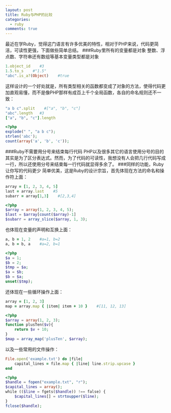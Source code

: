 ```yaml
--- 
layout: post
title: Ruby与PHP的比较
categories: 
  - ruby
comments: true
---
```

最近在学Ruby，觉得这门语言有许多优美的特性，相对于PHP来说，代码更简洁，可读性更强，下面做些简单总结。
###Ruby里所有的变量都是对象
整数、浮点数、字符串还有数组等基本变量类型都是对象
``` ruby ruby
1.object_id    #3
1.5.to_s    #"1.5"
"abc".is_a?(Object)    #true
```

这样设计的一个好处就是，所有类型相关的函数都变成了对象的方法，使得代码更加直观易懂，而不是像PHP那样有成百上千个全局函数，各自的命名规则还不一致：
``` ruby ruby
"a b c".split    #["a", "b", "c"]
"abc".length   #3
["a", "b", "c"].length
```
``` php php
<?php
explode(" ", "a b c");
strlen('abc');
count(array('a', 'b', 'c'));
```
###Ruby不需要用分号来结束每行代码
PHP以及很多其它的语言使用分号的目的其实是为了区分表达式。然而，为了代码的可读性，我想没有人会把几行代码写成一行，所以还使用分号来结束每一行代码就显得多余了。
###同样的功能，Ruby让你写的代码更少
简单优美，这是Ruby的设计宗旨，首先体现在方法的命名和操作符上面：
``` ruby ruby
array = [1, 2, 3, 4, 5]
last = array.last    #5
subarr = array[1,3]    #[2,3,4]
```
``` php php
<?php
$array = array(1, 2, 3, 4, 5);
$last = $array[count($array)-1]
$subarr = array_slice($array, 1, 3);
```
也体现在变量的声明和互换上面：
``` ruby ruby
a, b = 1, 2    #a=1, b=2
a, b = b, a    #a=2, b=1
```
``` php php
<?php
$a = 1;
$b = 2;
$tmp = $a;
$a = $b;
$b = $a;
unset($tmp);
```
还体现在一些循环操作上面：
``` ruby ruby
array = [1, 2, 3]
map = array.map { |item| item + 10 }    #[11, 12, 13]
```
``` php php
<?php
$array = array(1, 2, 3);
function plusTen($v){
    return $v + 10;
}
$map = array_map('plusTen', $array);
```
以及一些常用的文件操作：
``` ruby ruby
File.open('example.txt') do |file|
    capital_lines = file.map { |line| line.strip.upcase }
end
```
``` php php
<?php
$handle = fopen("example.txt", "r");
$capital_lines = array();
while (($line = fgets($handle)) !== false) {
    $capital_lines[] = strtoupper($line);
}
fclose($handle);
```

